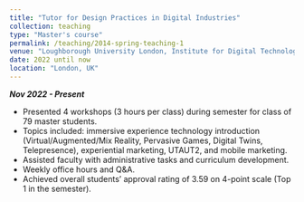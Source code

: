 ```yaml
---
title: "Tutor for Design Practices in Digital Industries"
collection: teaching
type: "Master's course"
permalink: /teaching/2014-spring-teaching-1
venue: "Loughborough University London, Institute for Digital Technologies"
date: 2022 until now
location: "London, UK"
---
```

***Nov 2022 - Present*** <br>

*	Presented 4 workshops (3 hours per class) during semester for class of 79 master students.
*	Topics included: immersive experience technology introduction (Virtual/Augmented/Mix Reality, Pervasive Games, Digital Twins, Telepresence), experiential marketing, UTAUT2, and mobile marketing. 
*	Assisted faculty with administrative tasks and curriculum development.
*	Weekly office hours and Q&A.
*	Achieved overall students’ approval rating of 3.59 on 4-point scale (Top 1 in the semester).
